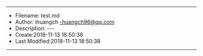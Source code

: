 ___
- Filename: test.md
- Author: ihuangch -huangch96@qq.com
- Description: ---
- Create:2018-11-13 18:50:38
- Last Modified:2018-11-13 18:50:38
___

